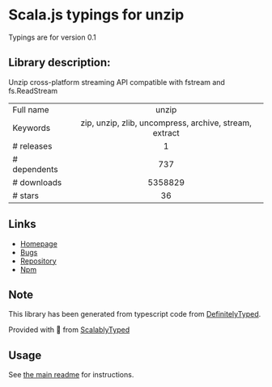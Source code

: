 
# Scala.js typings for unzip

Typings are for version 0.1

## Library description:
Unzip cross-platform streaming API compatible with fstream and fs.ReadStream

|                    |                 |
| ------------------ | :-------------: |
| Full name          | unzip |
| Keywords           | zip, unzip, zlib, uncompress, archive, stream, extract |
| # releases         | 1 |
| # dependents       | 737 |
| # downloads        | 5358829 |
| # stars            | 36 |

## Links
- [Homepage](https://github.com/EvanOxfeld/node-unzip)
- [Bugs](https://github.com/EvanOxfeld/node-unzip/issues)
- [Repository](https://github.com/EvanOxfeld/node-unzip)
- [Npm](https://www.npmjs.com/package/unzip)
    


## Note
This library has been generated from typescript code from [DefinitelyTyped](https://definitelytyped.org).

Provided with :purple_heart: from [ScalablyTyped](https://github.com/oyvindberg/ScalablyTyped)

## Usage
See [the main readme](../../readme.md) for instructions.


